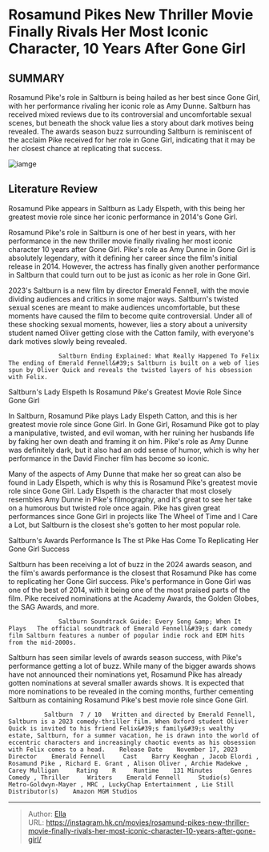 # Rosamund Pikes New Thriller Movie Finally Rivals Her Most Iconic Character, 10 Years After Gone Girl


## SUMMARY 



  Rosamund Pike&#39;s role in Saltburn is being hailed as her best since Gone Girl, with her performance rivaling her iconic role as Amy Dunne.   Saltburn has received mixed reviews due to its controversial and uncomfortable sexual scenes, but beneath the shock value lies a story about dark motives being revealed.   The awards season buzz surrounding Saltburn is reminiscent of the acclaim Pike received for her role in Gone Girl, indicating that it may be her closest chance at replicating that success.  

![iamge](https://static1.srcdn.com/wordpress/wp-content/uploads/2024/01/rosamund-pike-in-saltburn-and-the-gone-girl-poster.jpg)

## Literature Review

Rosamund Pike appears in Saltburn as Lady Elspeth, with this being her greatest movie role since her iconic performance in 2014&#39;s Gone Girl.




Rosamund Pike&#39;s role in Saltburn is one of her best in years, with her performance in the new thriller movie finally rivaling her most iconic character 10 years after Gone Girl. Pike&#39;s role as Amy Dunne in Gone Girl is absolutely legendary, with it defining her career since the film&#39;s initial release in 2014. However, the actress has finally given another performance in Saltburn that could turn out to be just as iconic as her role in Gone Girl.




2023&#39;s Saltburn is a new film by director Emerald Fennell, with the movie dividing audiences and critics in some major ways. Saltburn&#39;s twisted sexual scenes are meant to make audiences uncomfortable, but these moments have caused the film to become quite controversial. Under all of these shocking sexual moments, however, lies a story about a university student named Oliver getting close with the Catton family, with everyone&#39;s dark motives slowly being revealed.

                  Saltburn Ending Explained: What Really Happened To Felix   The ending of Emerald Fennell&#39;s Saltburn is built on a web of lies spun by Oliver Quick and reveals the twisted layers of his obsession with Felix.   


 Saltburn&#39;s Lady Elspeth Is Rosamund Pike&#39;s Greatest Movie Role Since Gone Girl 
          

In Saltburn, Rosamund Pike plays Lady Elspeth Catton, and this is her greatest movie role since Gone Girl. In Gone Girl, Rosamund Pike got to play a manipulative, twisted, and evil woman, with her ruining her husbands life by faking her own death and framing it on him. Pike&#39;s role as Amy Dunne was definitely dark, but it also had an odd sense of humor, which is why her performance in the David Fincher film has become so iconic.




Many of the aspects of Amy Dunne that make her so great can also be found in Lady Elspeth, which is why this is Rosamund Pike&#39;s greatest movie role since Gone Girl. Lady Elspeth is the character that most closely resembles Amy Dunne in Pike&#39;s filmography, and it&#39;s great to see her take on a humorous but twisted role once again. Pike has given great performances since Gone Girl in projects like The Wheel of Time and I Care a Lot, but Saltburn is the closest she&#39;s gotten to her most popular role.



 Saltburn&#39;s Awards Performance Is The  st Pike Has Come To Replicating Her Gone Girl Success 
         

Saltburn has been receiving a lot of buzz in the 2024 awards season, and the film&#39;s awards performance is the closest that Rosamund Pike has come to replicating her Gone Girl success. Pike&#39;s performance in Gone Girl was one of the best of 2014, with it being one of the most praised parts of the film. Pike received nominations at the Academy Awards, the Golden Globes, the SAG Awards, and more.




                  Saltburn Soundtrack Guide: Every Song &amp; When It Plays   The official soundtrack of Emerald Fennell&#39;s dark comedy film Saltburn features a number of popular indie rock and EDM hits from the mid-2000s.   

Saltburn has seen similar levels of awards season success, with Pike&#39;s performance getting a lot of buzz. While many of the bigger awards shows have not announced their nominations yet, Rosamund Pike has already gotten nominations at several smaller awards shows. It is expected that more nominations to be revealed in the coming months, further cementing Saltburn as containing Rosamund Pike&#39;s best movie role since Gone Girl.

              Saltburn  7 / 10   Written and directed by Emerald Fennell, Saltburn is a 2023 comedy-thriller film. When Oxford student Oliver Quick is invited to his friend Felix&#39;s family&#39;s wealthy estate, Saltburn, for a summer vacation, he is drawn into the world of eccentric characters and increasingly chaotic events as his obsession with Felix comes to a head.    Release Date    November 17, 2023     Director    Emerald Fennell     Cast    Barry Keoghan , Jacob Elordi , Rosamund Pike , Richard E. Grant , Alison Oliver , Archie Madekwe , Carey Mulligan     Rating    R     Runtime    131 Minutes     Genres    Comedy , Thriller     Writers    Emerald Fennell     Studio(s)    Metro-Goldwyn-Mayer , MRC , LuckyChap Entertainment , Lie Still     Distributor(s)    Amazon MGM Studios      


---

> Author: [Ella](https://instagram.hk.cn/)  
> URL: https://instagram.hk.cn/movies/rosamund-pikes-new-thriller-movie-finally-rivals-her-most-iconic-character-10-years-after-gone-girl/  


